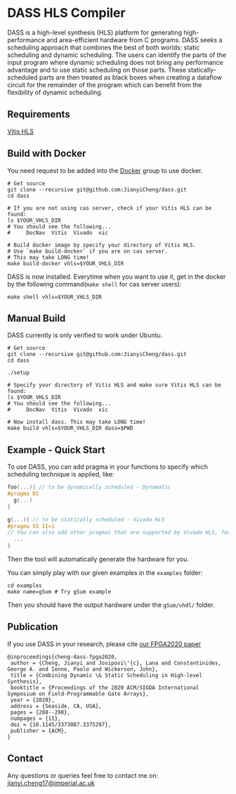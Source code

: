 # DASS HLS Compiler

DASS is a high-level synthesis (HLS) platform for generating high-performance and area-efficient hardware from C programs. DASS seeks a scheduling approach that combines the best of both worlds: static scheduling and dynamic scheduling. The users can identify the parts of the input program where dynamic scheduling does not bring any performance advantage and to use static scheduling on those parts. These statically-scheduled parts are then treated as black boxes when creating a dataflow circuit for the remainder of the program which can benefit from the flexibility of dynamic scheduling.

## Requirements

[Vitis HLS](https://www.xilinx.com/html_docs/xilinx2020_2/vitis_doc/introductionvitishls.html)

## Build with Docker

You need request to be added into the [Docker](https://docker-curriculum.com) group to use docker.

```shell
# Get source
git clone --recursive git@github.com:JianyiCheng/dass.git
cd dass

# If you are not using cas server, check if your Vitis HLS can be found:
ls $YOUR_VHLS_DIR
# You should see the following...
#     DocNav  Vitis  Vivado  xic

# Build docker image by specify your directory of Vitis HLS. 
# Use `make build-docker` if you are on cas server.
# This may take LONG time!
make build-docker vhls=$YOUR_VHLS_DIR
```

DASS is now installed. Everytime when you want to use it, get in the docker by the following command(`make shell` for cas server users):
```shell
make shell vhls=$YOUR_VHLS_DIR
```

## Manual Build

DASS currently is only verified to work under Ubuntu.

```shell
# Get source
git clone --recursive git@github.com:JianyiCheng/dass.git
cd dass

./setup

# Specify your directory of Vitis HLS and make sure Vitis HLS can be found:
ls $YOUR_VHLS_DIR
# You should see the following...
#     DocNav  Vitis  Vivado  xic

# Now install dass. This may take LONG time!
make build vhls=$YOUR_VHLS_DIR dass=$PWD
```

## Example - Quick Start

To use DASS, you can add pragma in your functions to specify which scheduling technique is applied, like:
```C
foo(...){ // to be dynamically scheduled - Dynamatic
#pragma DS 
  g(...)
}

g(...){ // to be statically scheduled - Vivado HLS
#pragma SS II=1
// You can also add other pragmas that are supported by Vivado HLS, for expert use only.
  ...
}
```
Then the tool will automatically generate the hardware for you.

You can simply play with our given examples in the `examples` folder:

```
cd examples
make name=gSum # Try gSum example
```
Then you should have the output hardware under the `gSum/vhdl/` folder.

## Publication

If you use DASS in your research, please cite [our FPGA2020 paper](https://jianyicheng.github.io/papers/JianyiFPGA20.pdf)

```
@inproceedings{cheng-dass-fpga2020,
 author = {Cheng, Jianyi and Josipovi\'{c}, Lana and Constantinides, George A. and Ienne, Paolo and Wickerson, John},
 title = {Combining Dynamic \& Static Scheduling in High-level Synthesis},
 booktitle = {Proceedings of the 2020 ACM/SIGDA International Symposium on Field-Programmable Gate Arrays},
 year = {2020},
 address = {Seaside, CA, USA},
 pages = {288--298},
 numpages = {11},
 doi = {10.1145/3373087.3375297},
 publisher = {ACM},
}
```

## Contact

Any questions or queries feel free to contact me on: jianyi.cheng17@imperial.ac.uk
